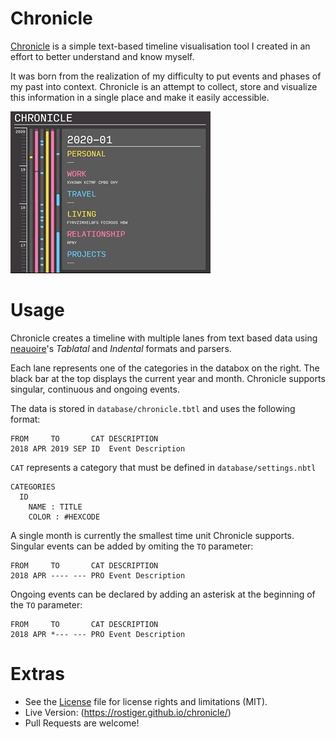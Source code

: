 # Chronicle
[Chronicle](https://rostiger.github.io/chronicle/) is a simple text-based timeline visualisation tool I created in an effort to better understand and know myself.

It was born from the realization of my difficulty to put events and phases of my past into context.
Chronicle is an attempt to collect, store and visualize this information in a single place and make it easily accessible.

<img src="https://raw.githubusercontent.com/Rostiger/chronicle/master/chronicle.gif" />

# Usage
Chronicle creates a timeline with multiple lanes from text based data using [neauoire](https://github.com/neauoire)'s _Tablatal_ and  _Indental_ formats and parsers.

Each lane represents one of the categories in the databox on the right. The black bar at the top displays the current year and month. Chronicle supports singular, continuous and ongoing events.

The data is stored in `database/chronicle.tbtl` and uses the following format:
```
FROM     TO       CAT DESCRIPTION
2018 APR 2019 SEP ID  Event Description
```
`CAT` represents a category that must be defined in `database/settings.nbtl`
```
CATEGORIES
  ID
    NAME : TITLE
    COLOR : #HEXCODE
```
A single month is currently the smallest time unit Chronicle supports. Singular events can be added by omiting the `TO` parameter:
```
FROM     TO       CAT DESCRIPTION
2018 APR ---- --- PRO Event Description
```
Ongoing events can be declared by adding an asterisk at the beginning of the `TO` parameter:
```
FROM     TO       CAT DESCRIPTION
2018 APR *--- --- PRO Event Description
```
# Extras
- See the [License](https://github.com/Rostiger/chronicle/blob/master/LICENSE) file for license rights and limitations (MIT).
- Live Version: (https://rostiger.github.io/chronicle/)
- Pull Requests are welcome!
